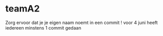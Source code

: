 # teamA2
Zorg ervoor dat je je eigen naam noemt in een commit ! 
voor 4 juni heeft iedereen minstens 1 commit gedaan
